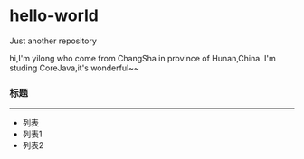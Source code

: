 # hello-world
Just another repository

hi,I'm yilong who come from ChangSha in province of Hunan,China.
I'm studing CoreJava,it's wonderful~~
<h3>标题</h3>

---

 - 列表 
 - 列表1
 - 列表2
